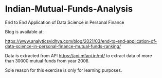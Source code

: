 # Indian-Mutual-Funds-Analysis
End to End Application of Data Science in Personal Finance

Blog is available at:

https://www.analyticsvidhya.com/blog/2021/03/end-to-end-application-of-data-science-in-personal-finance-mutual-funds-ranking/

Data is extracted from API https://api.mfapi.in/mf/ to extract data of more than 30000 mutual funds from year 2008. 

Sole reason for this exercise is only for learning purposes.

